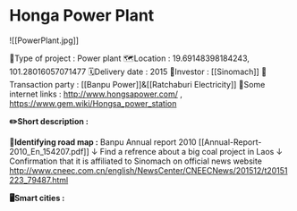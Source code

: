 # Honga Power Plant 
![[PowerPlant.jpg]]

🏢Type of project : Power plant
🗺️Location : 19.69148398184243, 101.28016057071477
🗓️Delivery date : 2015
💸Investor : [[Sinomach]]
🤝Transaction party : [[Banpu Power]]&[[Ratchaburi Electricity]]
🔗Some internet links : http://www.hongsapower.com/ , https://www.gem.wiki/Hongsa_power_station

**✏️Short description :** 

**🔵Identifying road map :** 
Banpu Annual report 2010 [[Annual-Report-2010_En_154207.pdf]]
↓
Find a refrence about a big coal project in Laos 
↓
Confirmation that it is affiliated to Sinomach on official news website http://www.cneec.com.cn/english/NewsCenter/CNEECNews/201512/t20151223_79487.html 

**🖥️Smart cities :** 